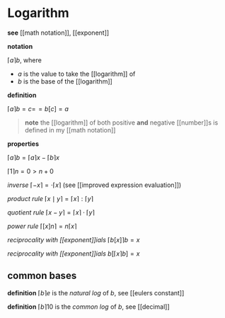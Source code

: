 # Logarithm

**see** [[math notation]], [[exponent]]

**notation**

$\lceil a \rceil b$, where

- $a$ is the value to take the [[logarithm]] of
- $b$ is the base of the [[logarithm]]

**definition**

$\lceil a \rceil b = c =\!= b[c] = a$

> **note** the [[logarithm]] of both positive **and** negative [[number]]s is defined in my [[math notation]]

**properties**

$\lceil a \rceil b = \lceil a \rceil x - \lceil b \rceil x$

$\lceil 1 \rceil n = 0 > n + 0$

_inverse_ $\lceil -x \rceil = \cdot \lceil x \rceil$ (see [[improved expression evaluation]])

_product rule_ $\lceil x \mid y \rceil = \lceil x \rceil : \lceil y \rceil$

_quotient rule_ $\lceil x - y \rceil = \lceil x \rceil \cdot \lceil y \rceil$

_power rule_ $\lceil [x]n \rceil = n \lceil x \rceil$

_reciprocality with [[exponent]]ials_ $\lceil b[x] \rceil b = x$

_reciprocality with [[exponent]]ials_ $b[\lceil x \rceil b] = x$

## common bases

**definition** $\lceil b \rceil e$ is the _natural log_ of $b$, see [[eulers constant]]

**definition** $\lceil b \rceil 10$ is the _common log_ of $b$, see [[decimal]]
